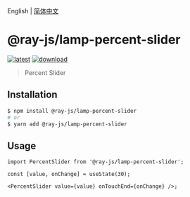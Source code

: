 English | [简体中文](./README-zh_CN.md)

# @ray-js/lamp-percent-slider

[![latest](https://img.shields.io/npm/v/@ray-js/lamp-percent-slider/latest.svg)](https://www.npmjs.com/package/@ray-js/lamp-percent-slider) [![download](https://img.shields.io/npm/dt/@ray-js/lamp-percent-slider.svg)](https://www.npmjs.com/package/@ray-js/lamp-percent-slider)

> Percent Slider

## Installation

```sh
$ npm install @ray-js/lamp-percent-slider
# or
$ yarn add @ray-js/lamp-percent-slider
```

## Usage

```tsx
import PercentSlider from '@ray-js/lamp-percent-slider';

const [value, onChange] = useState(30);

<PercentSlider value={value} onTouchEnd={onChange} />;
```
